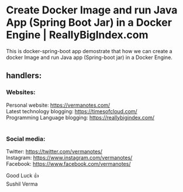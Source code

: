 # Create Docker Image and run Java App (Spring Boot Jar) in a Docker Engine | ReallyBigIndex.com

This is docker-spring-boot app demostrate that how we can create a docker Image and run Java app (Spring-boot jar) in a Docker Engine. 

## handlers:
###  Websites:
Personal website: https://vermanotes.com/<br />
Latest technology blogging: https://timesofcloud.com/<br />
Programming Language blogging: https://reallybigindex.com/<br /><br />
###  Social media:
Twitter: https://twitter.com/vermanotes/<br />
Instagram: https://www.instagram.com/vermanotes/<br />
Facebook: https://www.facebook.com/vermanotes/<br />

Good Luck :+1: <br />
Sushil Verma